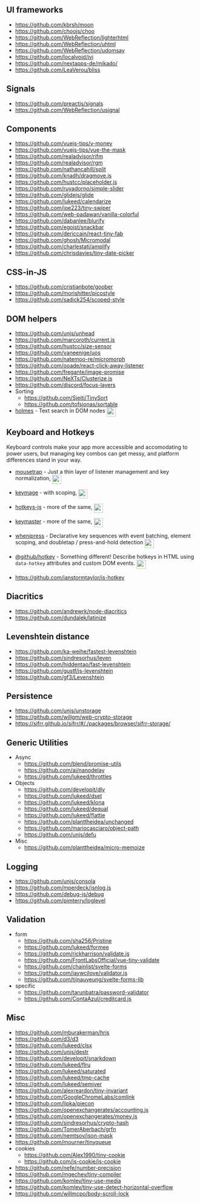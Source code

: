 ## UI frameworks

- https://github.com/kbrsh/moon
- https://github.com/choojs/choo
- https://github.com/WebReflection/lighterhtml
- https://github.com/WebReflection/uhtml
- https://github.com/WebReflection/udomsay
- https://github.com/localvoid/ivi
- https://github.com/nextapps-de/mikado/
- https://github.com/LeaVerou/bliss

## Signals

- https://github.com/preactjs/signals
- https://github.com/WebReflection/usignal

## Components

- https://github.com/vuejs-tips/v-money
- https://github.com/vuejs-tips/vue-the-mask
- https://github.com/realadvisor/rifm
- https://github.com/realadvisor/rgm
- https://github.com/nathancahill/split
- https://github.com/knadh/dragmove.js
- https://github.com/hustcc/placeholder.js
- https://github.com/ruyadorno/simple-slider
- https://github.com/glidejs/glide
- https://github.com/lukeed/calendarize
- https://github.com/joe223/tiny-swiper
- https://github.com/web-padawan/vanilla-colorful
- https://github.com/dabanlee/blurify
- https://github.com/egoist/snackbar
- https://github.com/dericcain/react-tiny-fab
- https://github.com/ghosh/Micromodal
- https://github.com/charlestati/amplify
- https://github.com/chrisdavies/tiny-date-picker

## CSS-in-JS

- https://github.com/cristianbote/goober
- https://github.com/morishitter/picostyle
- https://github.com/sadick254/scoped-style

## DOM helpers

- https://github.com/unjs/unhead
- https://github.com/marcoroth/current.js
- https://github.com/hustcc/size-sensor
- https://github.com/vaneenige/uos
- https://github.com/natemoo-re/micromorph
- https://github.com/ooade/react-click-away-listener
- https://github.com/fregante/image-promise
- https://github.com/NeXTs/Clusterize.js
- https://github.com/discord/focus-layers
- Sorting
  - https://github.com/Sjeiti/TinySort
  - https://github.com/tofsjonas/sortable
- [holmes](https://github.com/Haroenv/holmes) - Text search in DOM nodes <img align="top" height="24" src="https://deno.bundlejs.com/?q=holmes.js&badge=">

## Keyboard and Hotkeys

Keyboard controls make your app more accessible and accomodating to power users, but managing key combos can get messy, and platform differences stand in your way. 

- [mousetrap](https://github.com/ccampbell/mousetrap) - Just a thin layer of listener management and key normalization, <img align="top" height="24" src="https://deno.bundlejs.com/?q=mousetrap&badge=">
- [keymage](https://github.com/piranha/keymage) - with scoping, <img align="top" height="24" src="https://deno.bundlejs.com/?q=keymage&badge=">

- [hotkeys-js](https://github.com/jaywcjlove/hotkeys-js) - more of the same, <img align="top" height="24" src="https://deno.bundlejs.com/?q=hotkeys-js&badge=">
- [keymaster](https://github.com/madrobby/keymaster) - more of the same, <img align="top" height="24" src="https://deno.bundlejs.com/?q=keymaster&badge=">


- [whenipress](https://github.com/lukeraymonddowning/whenipress) - Declarative key sequences with event batching, element scoping, and doubletap / press-and-hold detection <img align="top" height="24" src="https://deno.bundlejs.com/?q=whenipress&treeshake=[{+default+}]&badge=">
- [@github/hotkey](https://github.com/github/hotkey) - Something different! Describe hotkeys in HTML using `data-hotkey` attributes and custom DOM events. <img align="top" height="24" src="https://deno.bundlejs.com/?q=@github/hotkey&treeshake=[{+install+}]&badge=">

- https://github.com/ianstormtaylor/is-hotkey

## Diacritics

- https://github.com/andrewrk/node-diacritics
- https://github.com/dundalek/latinize

## Levenshtein distance

- https://github.com/ka-weihe/fastest-levenshtein
- https://github.com/sindresorhus/leven
- https://github.com/hiddentao/fast-levenshtein
- https://github.com/gustf/js-levenshtein
- https://github.com/gf3/Levenshtein

## Persistence

- https://github.com/unjs/unstorage
- https://github.com/willgm/web-crypto-storage
- https://sifrr.github.io/sifrr/#/./packages/browser/sifrr-storage/

## Generic Utilities

- Async
  - https://github.com/blend/promise-utils
  - https://github.com/ai/nanodelay
  - https://github.com/lukeed/throttles
- Objects
  - https://github.com/developit/dlv
  - https://github.com/lukeed/dset
  - https://github.com/lukeed/klona
  - https://github.com/lukeed/dequal
  - https://github.com/lukeed/flattie
  - https://github.com/planttheidea/unchanged
  - https://github.com/mariocasciaro/object-path
  - https://github.com/unjs/defu
- Misc
  - https://github.com/planttheidea/micro-memoize

## Logging

- https://github.com/unjs/consola
- https://github.com/mperdeck/jsnlog.js
- https://github.com/debug-js/debug
- https://github.com/pimterry/loglevel

## Validation

- form
  - https://github.com/sha256/Pristine
  - https://github.com/lukeed/formee
  - https://github.com/rickharrison/validate.js
  - https://github.com/FrontLabsOfficial/vue-tiny-validate
  - https://github.com/chainlist/svelte-forms
  - https://github.com/jaywcjlove/validator.js
  - https://github.com/tjinauyeung/svelte-forms-lib
- specific
  - https://github.com/tarunbatra/password-validator
  - https://github.com/ContaAzul/creditcard.js

## Misc

- https://github.com/mburakerman/hrjs
- https://github.com/d3/d3
- https://github.com/lukeed/clsx
- https://github.com/unjs/destr
- https://github.com/developit/snarkdown
- https://github.com/lukeed/flru
- https://github.com/lukeed/saturated
- https://github.com/lukeed/tmp-cache
- https://github.com/lukeed/semiver
- https://github.com/alexreardon/tiny-invariant
- https://github.com/GoogleChromeLabs/comlink
- https://github.com/lipka/piecon
- https://github.com/openexchangerates/accounting.js
- https://github.com/openexchangerates/money.js
- https://github.com/sindresorhus/crypto-hash
- https://github.com/TomerAberbach/grfn
- https://github.com/nemtsov/json-mask
- https://github.com/mourner/tinyqueue
- cookies
  - https://github.com/Alex1990/tiny-cookie
  - https://github.com/js-cookie/js-cookie
- https://github.com/nefe/number-precision
- https://github.com/mgechev/tiny-compiler
- https://github.com/komlev/tiny-use-media
- https://github.com/komlev/tiny-use-detect-horizontal-overflow
- https://github.com/willmcpo/body-scroll-lock

